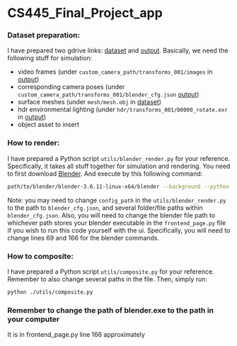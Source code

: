 # CS445_Final_Project_app


### Dataset preparation:

I have prepared two gdrive links: [dataset](https://drive.google.com/drive/folders/1eRdSAqDloGXk04JK60v3io6GHWdomy2N?usp=sharing) and [output](https://drive.google.com/drive/folders/1KE8LSA_r-3f2LVlTLJ5k4SHENvbwdAfN?usp=drive_link). Basically, we need the following stuff for simulation:

- video frames (under `custom_camera_path/transforms_001/images` in [output](https://drive.google.com/drive/folders/1KE8LSA_r-3f2LVlTLJ5k4SHENvbwdAfN?usp=drive_link))
- corresponding camera poses (under `custom_camera_path/transforms_001/blender_cfg.json` [output](https://drive.google.com/drive/folders/1KE8LSA_r-3f2LVlTLJ5k4SHENvbwdAfN?usp=drive_link))
- surface meshes (under `mesh/mesh.obj` in [dataset](https://drive.google.com/drive/folders/1eRdSAqDloGXk04JK60v3io6GHWdomy2N?usp=sharing))
- hdr environmental lighting (under `hdr/transforms_001/00000_rotate.exr` in [output](https://drive.google.com/drive/folders/1KE8LSA_r-3f2LVlTLJ5k4SHENvbwdAfN?usp=drive_link))
- object asset to insert


### How to render:

I have prepared a Python script `utils/blender_render.py` for your reference. Specifically, it takes all stuff together for simulation and rendering. You need to first download [Blender](https://www.blender.org/download/release/Blender3.6/blender-3.6.11-linux-x64.tar.xz). And execute by this following command:
```bash
path/to/blender/blender-3.6.11-linux-x64/blender --background --python ./utils/blender_render.py
```
Note: you may need to change `config_path` in the `utils/blender_render.py` to the path to `blender_cfg.json`, and several folder/file paths within `blender_cfg.json`. 
Also, you will need to change the blender file path to whichever path stores your blender executable in the `frontend_page.py` file if you wish to run this code yourself with the ui. Specifically, you will need to change lines 69 and 166 for the blender commands.

### How to composite:

I have prepared a Python script `utils/composite.py` for your reference. Remember to also change several paths in the file. Then, simply run: 
```bash
python ./utils/composite.py
```

### Remember to change the path of blender.exe to the path in your computer
It is in frontend_page.py line 166 approximately
